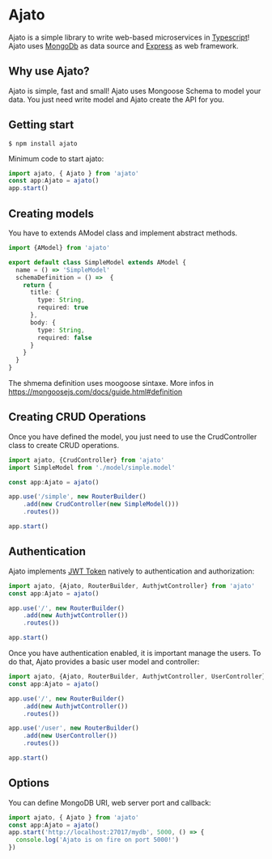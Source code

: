# Ajato

Ajato is a simple library to write web-based microservices in [Typescript](https://www.typescriptlang.org/)! Ajato uses [MongoDb](https://www.mongodb.com/) as data source and [Express](https://expressjs.com/) as web framework.

## Why use Ajato?

Ajato is simple, fast and small! Ajato uses Mongoose Schema to model your data. You just need write model and Ajato create the API for you.

## Getting start

```console
$ npm install ajato
```

Minimum code to start ajato:

```typescript
import ajato, { Ajato } from 'ajato'
const app:Ajato = ajato()
app.start()
```

## Creating models

You have to extends AModel class and implement abstract methods.

```typescript
import {AModel} from 'ajato'

export default class SimpleModel extends AModel {
  name = () => 'SimpleModel'
  schemaDefinition = () =>  {
    return {
      title: {
        type: String,
        required: true
      },
      body: {
        type: String,
        required: false
      }
    }
  }
}
```

The shmema definition uses moogoose sintaxe. More infos in https://mongoosejs.com/docs/guide.html#definition

## Creating CRUD Operations

Once you have defined the model, you just need to use the CrudController class to create CRUD operations.

```typescript
import ajato, {CrudController} from 'ajato'
import SimpleModel from './model/simple.model'

const app:Ajato = ajato()

app.use('/simple', new RouterBuilder()
    .add(new CrudController(new SimpleModel()))
    .routes())

app.start()
```

## Authentication

Ajato implements [JWT Token](https://jwt.io/) natively to authentication and authorization:

```typescript
import ajato, {Ajato, RouterBuilder, AuthjwtController} from 'ajato'
const app:Ajato = ajato()

app.use('/', new RouterBuilder()
    .add(new AuthjwtController())
    .routes())

app.start()
```

Once you have authentication enabled, it is important manage the users. To do that, Ajato provides a basic user model and controller:

```typescript
import ajato, {Ajato, RouterBuilder, AuthjwtController, UserController} from 'ajato'
const app:Ajato = ajato()

app.use('/', new RouterBuilder()
    .add(new AuthjwtController())
    .routes())

app.use('/user', new RouterBuilder()
    .add(new UserController())
    .routes())

app.start()
```

## Options

You can define MongoDB URI, web server port and callback:

```typescript
import ajato, { Ajato } from 'ajato'
const app:Ajato = ajato()
app.start('http://localhost:27017/mydb', 5000, () => {
  console.log('Ajato is on fire on port 5000!')
})
```